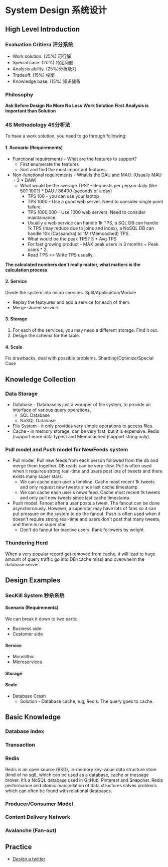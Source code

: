 # System Design 系统设计

## High Level Introduction

### Evaluation Critiera 评分系统

* Work solution. (25%) 可行解
* Special case. (20%) 特定问题
* Analysis ability. (25%)分析能力
* Tradeoff. (15%) 权衡
* Knowledge base. (15%) 知识储备

### Philosophy

**Ask Before Design**
**No More No Less**
**Work Solution First**
**Analysis is Important than Solution**

### 4S Methodology 4S分析法

To have a work solution, you need to go through following:

#### 1. Scenario (Requirements)

* Functional requirements - What are the features to support?
  * First enumerate the features
  * Sort and find the most important features.
* Non-functional requirements - What is the DAU and MAU. (Usually MAU = 2 * DAW)
  * What would be the average TPS? - Requests per person daily (like 50? 100?) * DAU / 86400 (seconds of a day)
    * TPS 100 - you can use your laptop
    * TPS 1000 - Use a good web server. Need to consider single point failure.
    * TPS 1000,000 - Use 1000 web servers. Need to consider maintainance.
    * Usually a web service can handle 1k TPS, a SQL DB can handle 1k TPS (may reduce due to joins and index), a NoSQL DB can handle 10k (Cassandra) to 1M (Memcached) TPS.
    * What would be the peak TPS? 3 * Avg TPS
    * For fast growing product - MAX peak users in 3 months = Peak users * 2. 
    * Read TPS >> Write TPS usually.

**The calculated numbers don't really matter, what matters is the calculation process**.

#### 2. Service
Divide the system into micro services. Split/Applicaiton/Module
* Replay the featyures and add a service for each of them.
* Merge shared service.

#### 3. Storage
1. For each of the services, you may need a different storage. Find it out.
2. Design the schema for the table.

#### 4. Scale
Fix drawbacks, deal with possible problems. Sharding/Optimize/Special Case

## Knowledge Collection
### Data Storage
* Database - Database is just a wrapper of file system, to provide an interface of various query operations. 
  * SQL Database
  * NoSQL Database
* File System - it only provides very simple operations to access files.
* Cache - in memory storage, can be very fast, but it is expensive. Redis (support more data types) and Memocached (support string only).
### Pull model and Push model for NewFeeds system
* Pull model. Pull new feeds from each person followed from the db and merge them together. DB reads can be very slow. Pull is often used when it requires strong real-time and users post lots of tweets and there exists many super stars.
  * We can cache each user's timeline. Cache most recent 1k tweets and only request new tweets since last cache timestamp.
  * We can cache each user's news feed. Cache most recent 1k tweets and only pull new tweets since last cache timestamp.
* Push model. Fanout after a user posts a tweet. The fanout can be done asynchornously. However, a superstar may have lots of fans so it can put pressure on the system to do the fanout. Push is often used when it doesn't require strong real-time and users don't post that many tweets, and there is no super star.
  * Don't do fanout for inactive users. Rank followers by weight.

### Thundering Herd 

When a very popular record get removed from cache, it will lead to huge amount of query traffic go into DB (cache miss) and overwhelm the database server.

## Design Examples

### SecKill System 秒杀系统
#### Scenario (Requirements)
We can break it down to two parts:
* Business side
* Customer side
#### Service
* Monolithic
* Microservices
#### Storage
#### Scale
* Database Crash
  * Solution - Database cache, e.g, Redis. The query goes to cache. 


## Basic Knowledge
### Database Index
### Transaction
### Redis 
Redis is an open source (BSD), in-memory key-value data structure store (kind of no sql), which can be used as a database, cache or message broker. It’s a NoSQL database used in GitHub, Pinterest and Snapchat. Redis performance and atomic manipulation of data structures solves problems which can often be found with relational databases.
### Producer/Consumer Model
### Content Delivery Network
### Avalanche (Fan-out)

## Practice
* [Design a twitter](https://github.com/dengkliu/system-design/blob/main/DesignTwitter.java)
